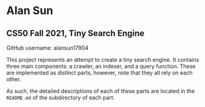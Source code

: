 # Alan Sun
## CS50 Fall 2021, Tiny Search Engine

GitHub username: alansun17904

This project represents an attempt to create a tiny search engine. It contains
three main components: a crawler, an indexer, and a query function. These are
implemented as distinct parts, however, note that they all rely on each other.

As such, the detailed descriptions of each of these parts are located in the `README.md`
of the subdirectory of each part. 

